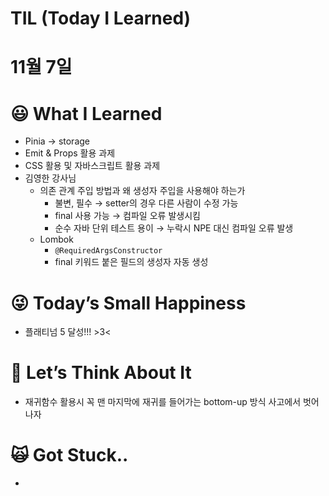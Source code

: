 # TIL (Today I Learned)

# 11월 7일

# 😃 What I Learned

- Pinia → storage
- Emit & Props 활용 과제
- CSS 활용 및 자바스크립트 활용 과제
- 김영한 강사님
    - 의존 관계 주입 방법과 왜 생성자 주입을 사용해야 하는가
        - 불변, 필수 → setter의 경우 다른 사람이 수정 가능
        - final 사용 가능 → 컴파일 오류 발생시킴
        - 순수 자바 단위 테스트 용이 → 누락시 NPE 대신 컴파일 오류 발생
    - Lombok
        - `@RequiredArgsConstructor`
        - final 키워드 붙은 필드의 생성자 자동 생성

# 😜 Today’s Small Happiness

- 플래티넘 5 달성!!! >3<

# 🧐 Let’s Think About It

- 재귀함수 활용시 꼭 맨 마지막에 재귀를 들어가는 bottom-up 방식 사고에서 벗어나자

# 🙀 Got Stuck..

-